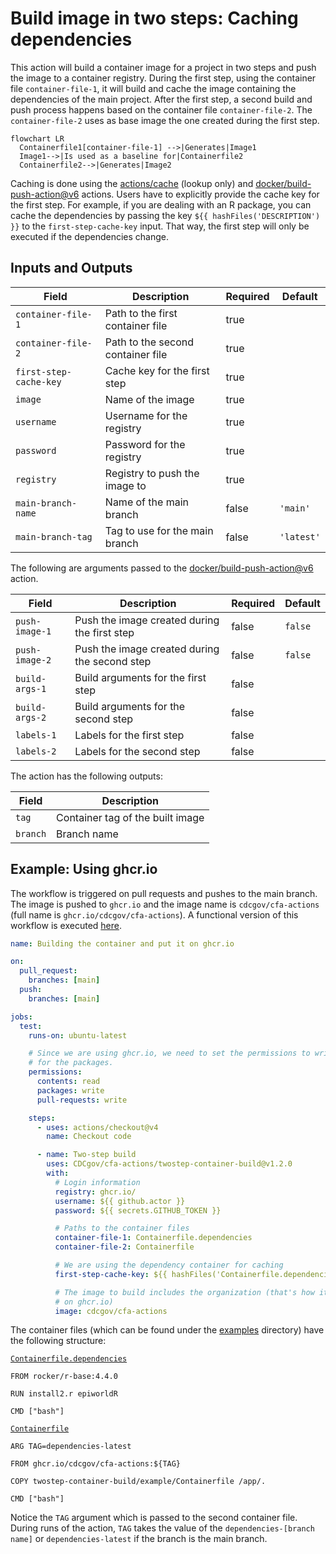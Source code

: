 # Build image in two steps: Caching dependencies

This action will build a container image for a project in two steps and push the image to a container registry. During the first step, using the container file `container-file-1`, it will build and cache the image containing the dependencies of the main project. After the first step, a second build and push process happens based on the container file `container-file-2`. The `container-file-2` uses as base image the one created during the first step.

```mermaid
flowchart LR
  Containerfile1[container-file-1] -->|Generates|Image1
  Image1-->|Is used as a baseline for|Containerfile2
  Containerfile2-->|Generates|Image2
```

Caching is done using the [actions/cache](https://github.com/actions/cache/tree/v4) (lookup only) and [docker/build-push-action@v6](https://github.com/docker/build-push-action/tree/v6) actions. Users have to explicitly provide the cache key for the first step. For example, if you are dealing with an R package, you can cache the dependencies by passing the key `${{ hashFiles('DESCRIPTION') }}` to the `first-step-cache-key` input. That way, the first step will only be executed if the dependencies change.

## Inputs and Outputs

| Field | Description | Required | Default |
|-------|-------------|----------|---------|
| `container-file-1` | Path to the first container file | true | |
| `container-file-2` | Path to the second container file | true | |
| `first-step-cache-key` | Cache key for the first step | true | |
| `image` | Name of the image | true | |
| `username` | Username for the registry | true |  |
| `password` | Password for the registry | true |  |
| `registry` | Registry to push the image to | true |  |
| `main-branch-name` | Name of the main branch | false | `'main'` |
| `main-branch-tag` | Tag to use for the main branch | false | `'latest'` |

The following are arguments passed to the [docker/build-push-action@v6](https://github.com/docker/build-push-action/tree/v6) action.

| Field | Description | Required | Default |
|-------|-------------|----------|---------|
| `push-image-1` | Push the image created during the first step | false | `false` |
| `push-image-2` | Push the image created during the second step | false | `false` |
| `build-args-1` | Build arguments for the first step | false | |
| `build-args-2` | Build arguments for the second step | false | |
| `labels-1` | Labels for the first step | false | |
| `labels-2` | Labels for the second step | false | |

The action has the following outputs:

| Field | Description |
|-------|-------------|
| `tag` | Container tag of the built image |
| `branch` | Branch name |


## Example: Using ghcr.io

The workflow is triggered on pull requests and pushes to the main branch. The image is pushed to `ghcr.io` and the image name is `cdcgov/cfa-actions` (full name is `ghcr.io/cdcgov/cfa-actions`). A functional version of this workflow is executed [here](../.github/workflows/test-twostep-container-build.yml).

```yaml
name: Building the container and put it on ghcr.io

on:
  pull_request:
    branches: [main]
  push:
    branches: [main]

jobs:
  test:
    runs-on: ubuntu-latest

    # Since we are using ghcr.io, we need to set the permissions to write
    # for the packages.
    permissions:
      contents: read
      packages: write
      pull-requests: write

    steps:
      - uses: actions/checkout@v4
        name: Checkout code

      - name: Two-step build
        uses: CDCgov/cfa-actions/twostep-container-build@v1.2.0
        with:
          # Login information
          registry: ghcr.io/
          username: ${{ github.actor }}
          password: ${{ secrets.GITHUB_TOKEN }}

          # Paths to the container files
          container-file-1: Containerfile.dependencies
          container-file-2: Containerfile

          # We are using the dependency container for caching
          first-step-cache-key: ${{ hashFiles('Containerfile.dependencies') }}

          # The image to build includes the organization (that's how it is
          # on ghcr.io)
          image: cdcgov/cfa-actions

```

The container files (which can be found under the [examples](examples) directory) have the following structure:

[`Containerfile.dependencies`](examples/Containerfile.dependencies)

```Containerfile
FROM rocker/r-base:4.4.0

RUN install2.r epiworldR

CMD ["bash"]
```

[`Containerfile`](examples/Containerfile)

```Containerfile
ARG TAG=dependencies-latest

FROM ghcr.io/cdcgov/cfa-actions:${TAG}

COPY twostep-container-build/example/Containerfile /app/.

CMD ["bash"]
```

Notice the `TAG` argument which is passed to the second container file. During runs of the action, `TAG` takes the value of the `dependencies-[branch name]` or `dependencies-latest` if the branch is the main branch.
